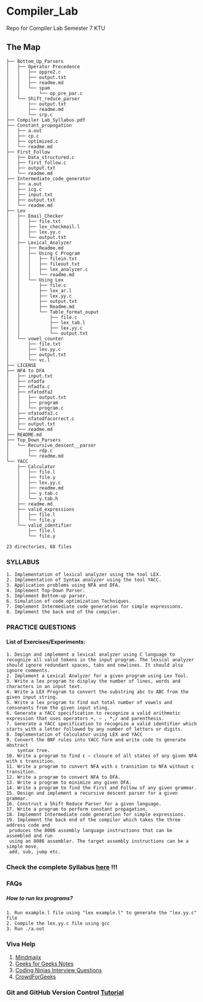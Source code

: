 # Compiler_Lab
Repo for Compiler Lab Semester 7 KTU

## The Map

    ├── Bottom_Up_Parsers
    │   ├── Operator Precedence
    │   │   ├── oppre2.c
    │   │   ├── output.txt
    │   │   ├── readme.md
    │   │   └── spam
    │   │       └── op_pre_par.c
    │   └── Shift_reduce_parser
    │       ├── output.txt
    │       ├── readme.md
    │       └── srp.c
    ├── Compiler Lab_Syllabus.pdf
    ├── Constant_propogation
    │   ├── a.out
    │   ├── cp.c
    │   ├── optimized.c
    │   └── readme.md
    ├── First_Follow
    │   ├── Data_structured.c
    │   ├── first_follow.c
    │   ├── output.txt
    │   └── readme.md
    ├── Intermediate_code_generator
    │   ├── a.out
    │   ├── icg.c
    │   ├── input.txt
    │   ├── output.txt
    │   └── readme.md
    ├── Lex
    │   ├── Email_Checker
    │   │   ├── file.txt
    │   │   ├── lex_checkmail.l
    │   │   ├── lex.yy.c
    │   │   └── output.txt
    │   ├── Lexical_Analyzer
    │   │   ├── Readme.md
    │   │   ├── Using C Program
    │   │   │   ├── filein.txt
    │   │   │   ├── fileout.txt
    │   │   │   ├── lex_analyzer.c
    │   │   │   └── readme.md
    │   │   └── Using Lex
    │   │       ├── file.c
    │   │       ├── lex_ar.l
    │   │       ├── lex.yy.c
    │   │       ├── output.txt
    │   │       ├── Readme.md
    │   │       └── Table_format_ouput
    │   │           ├── file.c
    │   │           ├── lex_tab.l
    │   │           ├── lex.yy.c
    │   │           └── output.txt
    │   └── vowel_counter
    │       ├── file.txt
    │       ├── lex.yy.c
    │       ├── output.txt
    │       └── vc.l
    ├── LICENSE
    ├── NFA to DFA
    │   ├── input.txt
    │   ├── nfadfa
    │   ├── nfadfa.c
    │   ├── nfatodfa2
    │   │   ├── output.txt
    │   │   ├── program
    │   │   └── program.c
    │   ├── nfatodfa3.c
    │   ├── nfatodfacorrect.c
    │   ├── output.txt
    │   └── readme.md
    ├── README.md
    ├── Top_Down_Parsers
    │   └── Recursive_descent__parser
    │       ├── rdp.c
    │       └── readme.md
    └── YACC
        ├── Calculator
        │   ├── file.l
        │   ├── file.y
        │   ├── lex.yy.c
        │   ├── readme.md
        │   ├── y.tab.c
        │   └── y.tab.h
        ├── readme.md
        ├── valid_expressions
        │   ├── file.l
        │   └── file.y
        └── valid_identifier
            ├── file.l
            └── file.y

    23 directories, 68 files


### SYLLABUS
    1. Implementation of lexical analyzer using the tool LEX.
    2. Implementation of Syntax analyzer using the tool YACC.
    3. Application problems using NFA and DFA.
    4. Implement Top-Down Parser.
    5. Implement Bottom-up parser.
    6. Simulation of code optimization Techniques.
    7. Implement Intermediate code generation for simple expressions.
    8. Implement the back end of the compiler.

### PRACTICE QUESTIONS
#### List of Exercises/Experiments:
    1. Design and implement a lexical analyzer using C language to recognize all valid tokens in the input program. The lexical analyzer should ignore redundant spaces, tabs and newlines. It should also ignore comments.
    2. Implement a Lexical Analyzer for a given program using Lex Tool.
    3. Write a lex program to display the number of lines, words and characters in an input text.
    4. Write a LEX Program to convert the substring abc to ABC from the given input string.
    5. Write a lex program to find out total number of vowels and consonants from the given input sting.
    6. Generate a YACC specification to recognize a valid arithmetic expression that uses operators +, – , *,/ and parenthesis.
    7. Generate a YACC specification to recognize a valid identifier which starts with a letter followed by any number of letters or digits.
    8. Implementation of Calculator using LEX and YACC
    9. Convert the BNF rules into YACC form and write code to generate abstract
        syntax tree.
    10. Write a program to find ε – closure of all states of any given NFA with ε transition.
    11. Write a program to convert NFA with ε transition to NFA without ε transition.
    12. Write a program to convert NFA to DFA.
    13. Write a program to minimize any given DFA.
    14. Write a program to find the First and Follow of any given grammar.
    15. Design and implement a recursive descent parser for a given grammar.
    16. Construct a Shift Reduce Parser for a given language.
    17. Write a program to perform constant propagation.
    18. Implement Intermediate code generation for simple expressions.
    19. Implement the back end of the compiler which takes the three address code and
     produces the 8086 assembly language instructions that can be assembled and run
     using an 8086 assembler. The target assembly instructions can be a simple move,
     add, sub, jump etc.


### Check the complete Syllabus [here](https://github.com/ashwin417/Compiler_Lab/blob/main/Compiler%20Lab.pdf) !!!

### FAQs

##### How to run lex programs?    
    1. Run example.l file using "lex example.l" to generate the "lex.yy.c" file
    2. Compile the lex.yy.c file using gcc 
    3. Run ./a.out
    



### Viva Help
 1. [Mindmajix](https://mindmajix.com/compiler-design-interview-questions)
 2. [Geeks for Geeks Notes](https://www.geeksforgeeks.org/last-minute-notes-compiler-design-gq/)
 3. [Coding Ninjas Interview Questions](https://www.codingninjas.com/studio/library/compiler-design-interview-questions)
 4. [CrowdForGeeks](https://crowdforgeeks.com/interview-questions/top-100-compiler-design-interview-questions-and-answers)



### Git and GitHub Version Control [Tutorial](https://www.freecodecamp.org/news/introduction-to-git-and-github/)
